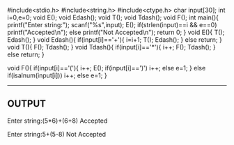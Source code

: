 #include<stdio.h>
#include<string.h>
#include<ctype.h>
char input[30];
int i=0,e=0;
void E();
void Edash();
void T();
void Tdash();
void F();
int main(){
	printf("Enter string:");
	scanf("%s",input);
	E();
	if(strlen(input)==i && e==0)
		printf("Accepted\n");
	else	printf("Not Accepted\n");
	return 0;
}
void E(){
	T();
	Edash();
}
void Edash(){
	if(input[i]=='+'){
		i=i+1;
		T();
		Edash();
	}
	else	return;
}
void T(){
	F();
	Tdash();
}
void Tdash(){
	if(input[i]=='*'){
		i++;
		F();
		Tdash();
	}
	else	return;
}

void F(){
	if(input[i]=='('){
		i++;
		E();
		if(input[i]==')')
			i++;
		else	e=1;
	}
	else if(isalnum(input[i]))
		i++;
	else	e=1;
}

*************************************************************************
OUTPUT
------
Enter string:(5*6)+(6+8)
Accepted

Enter string:5+(5-8)
Not Accepted
